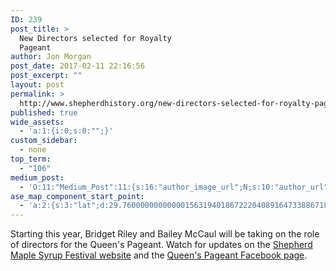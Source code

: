```yaml
---
ID: 239
post_title: >
  New Directors selected for Royalty
  Pageant
author: Jon Morgan
post_date: 2017-02-11 22:16:56
post_excerpt: ""
layout: post
permalink: >
  http://www.shepherdhistory.org/new-directors-selected-for-royalty-pageant/
published: true
wide_assets:
  - 'a:1:{i:0;s:0:"";}'
custom_sidebar:
  - none
top_term:
  - "106"
medium_post:
  - 'O:11:"Medium_Post":11:{s:16:"author_image_url";N;s:10:"author_url";N;s:11:"byline_name";N;s:12:"byline_email";N;s:10:"cross_link";s:2:"no";s:2:"id";N;s:21:"follower_notification";s:3:"yes";s:7:"license";s:19:"all-rights-reserved";s:14:"publication_id";s:12:"881fb60cdbf3";s:6:"status";s:4:"none";s:3:"url";N;}'
ase_map_component_start_point:
  - 'a:2:{s:3:"lat";d:29.760000000000001563194018672220408916473388671875;s:3:"lng";d:-95.3799999999999954525264911353588104248046875;}'
---
```

Starting this year, Bridget Riley and Bailey McCaul will be taking on the role of directors for the Queen's Pageant. Watch for updates on the <a href="http://www.shepherdmaplesyrupfest.org/">Shepherd Maple Syrup Festival website</a> and the <a href="https://www.facebook.com/ShepherdQueenPageant/">Queen's Pageant Facebook page</a>.